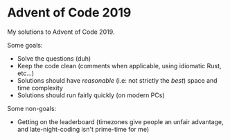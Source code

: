 # Advent of Code 2019

My solutions to Advent of Code 2019.

Some goals:

- Solve the questions (duh)
- Keep the code clean (comments when applicable, using idiomatic Rust, etc...)
- Solutions should have _reasonable_ (i.e: not strictly the _best_) space and time complexity
- Solutions should run fairly quickly (on modern PCs)

Some non-goals:

- Getting on the leaderboard (timezones give people an unfair advantage, and late-night-coding isn't prime-time for me)
